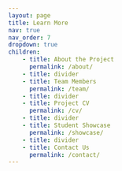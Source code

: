 ```yaml
---
layout: page
title: Learn More
nav: true
nav_order: 7
dropdown: true
children: 
    - title: About the Project
      permalink: /about/
    - title: divider
    - title: Team Members
      permalink: /team/
    - title: divider
    - title: Project CV
      permalink: /cv/
    - title: divider
    - title: Student Showcase
      permalink: /showcase/
    - title: divider
    - title: Contact Us 
      permalink: /contact/
---
```

